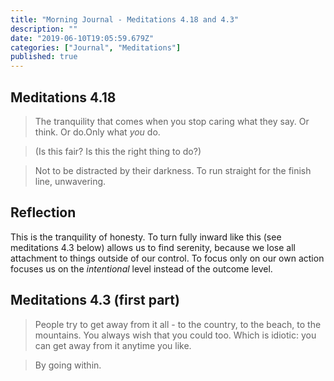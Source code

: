 ```yaml
---
title: "Morning Journal - Meditations 4.18 and 4.3"
description: ""
date: "2019-06-10T19:05:59.679Z"
categories: ["Journal", "Meditations"]
published: true
---
```


## Meditations 4.18

> The tranquility that comes when you stop caring what they say. Or think. Or do.Only what *you* do.

> (Is this fair? Is this the right thing to do?)

> Not to be distracted by their darkness. To run straight for the finish line, unwavering.

## Reflection

This is the tranquility of honesty. To turn fully inward like this (see meditations 4.3 below) allows us to find serenity, because we lose all attachment to things outside of our control. To focus only on our own action focuses us on the *intentional* level instead of the outcome level.

## Meditations 4.3 (first part)

> People try to get away from it all - to the country, to the beach, to the mountains. You always wish that you could too. Which is idiotic: you can get away from it anytime you like.

> By going within.
